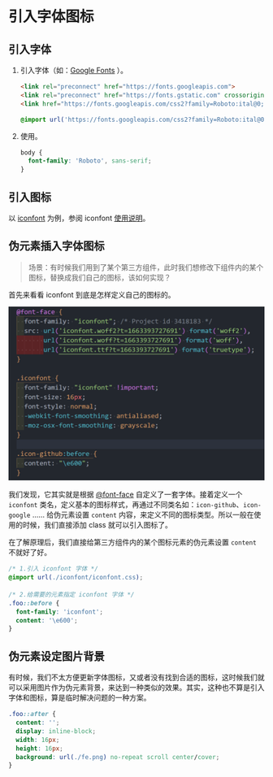 # 引入字体图标

## 引入字体

1. 引入字体（如：[Google Fonts](https://fonts.google.com/) ）。

    <!-- tabs:start -->
    <!-- tab:link 标签导入 -->
    ```html
    <link rel="preconnect" href="https://fonts.googleapis.com">
    <link rel="preconnect" href="https://fonts.gstatic.com" crossorigin>
    <link href="https://fonts.googleapis.com/css2?family=Roboto:ital@0;1&display=swap" rel="stylesheet">
    ```

    <!-- tab: CSS 导入 -->
    ```css
    @import url('https://fonts.googleapis.com/css2?family=Roboto:ital@0;1&display=swap');
    ```
    <!-- tabs:end -->

2. 使用。

    ```css
    body {
      font-family: 'Roboto', sans-serif;
    }
    ```

## 引入图标

以 [iconfont](https://www.iconfont.cn/) 为例，参阅 iconfont [使用说明](https://www.iconfont.cn/help/detail?spm=a313x.manage_type_myprojects.i1.d8cf4382a.420a3a81EgiNB0&helptype=code)。

## 伪元素插入字体图标

> 场景：有时候我们用到了某个第三方组件，此时我们想修改下组件内的某个图标，替换成我们自己的图标，该如何实现？

首先来看看 iconfont 到底是怎样定义自己的图标的。

![](assets/iconfont.png)

我们发现，它其实就是根据 [@font-face](https://developer.mozilla.org/zh-CN/docs/Web/CSS/@font-face) 自定义了一套字体。接着定义一个 `iconfont` 类名，定义基本的图标样式，再通过不同类名如：`icon-github`、`icon-google` …… 给伪元素设置 `content` 内容，来定义不同的图标类型。所以一般在使用的时候，我们直接添加 class 就可以引入图标了。

在了解原理后，我们直接给第三方组件内的某个图标元素的伪元素设置 `content` 不就好了好。

```css
/* 1.引入 iconfont 字体 */
@import url(./iconfont/iconfont.css);

/* 2.给需要的元素指定 iconfont 字体 */
.foo::before {
  font-family: 'iconfont';
  content: '\e600';
}
```

## 伪元素设定图片背景

有时候，我们不太方便更新字体图标，又或者没有找到合适的图标，这时候我们就可以采用图片作为伪元素背景，来达到一种类似的效果。其实，这种也不算是引入字体和图标，算是临时解决问题的一种方案。

```css
.foo::after {
  content: '';
  display: inline-block;
  width: 16px;
  height: 16px;
  background: url(./fe.png) no-repeat scroll center/cover;
}
```
